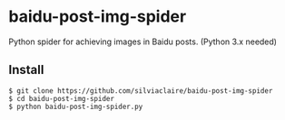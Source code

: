 # baidu-post-img-spider
Python spider for achieving images in Baidu posts. (Python 3.x needed)

## Install
```
$ git clone https://github.com/silviaclaire/baidu-post-img-spider
$ cd baidu-post-img-spider
$ python baidu-post-img-spider.py
```